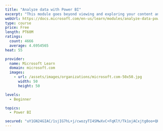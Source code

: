 ```yaml
---
title: "Analyze data with Power BI"
excerpt: "This module goes beyond viewing and exploring your content and explains how to interact with it by working with reports and dashboards to uncover and share new business insights."
webUrl: https://docs.microsoft.com/en-us/learn/modules/analyze-data-power-bi/
type: course
price: Free
length: PT60M
ratings:
  count: 4666
  average: 4.6954565
heat: 55

provider:
  name: Microsoft Learn
  domain: microsoft.com
  images:
    - url: /assets/images/organizations/microsoft.com-50x50.jpg
      width: 50
      height: 50

levels:
  - Beginner

topics:
  - Power BI

secured: "uY1GN24GIAC/1sjIG7hL+j/cwozyTI4SMwXvC+FqKlY/Tk1ojACxjtg0oo+QHWQ7zBfsYp7qRZ+az5muCO0HXJLbUn3VUjMu6oPgtFGAk0v6yXQN15v29k1sKdYVq+mnP9CTjj0JzDK7UafBqXgQJX74Xb+9CELinS6X86jDp6GWG3Ghfexo2qGWza5GxGub3ghhT2kC24b1G+gJGHFwmqXBtSSGor3Dlh4Z50QUaONsmEywPx0/x1Sf12X22olWd0f+hMJYAUhvbmTAWOQm9QfjW1Oiads5+RtiXJBe+5pwux4gBhT6BDKAsxOW/H8shqEqjLDcD1lvZpSTmrKwaTUztmErRCcG1R+lolryIy87ZhzpajTsLCm5uhJqWgQ95XHnRFOLVCOlsIUhgV/9vSVe8eFUf0wnAGDCPp7WaBg=;U17zu6cySzBl3MNK1N4c2w=="
---
```


